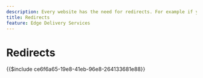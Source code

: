 ```yaml
---
description: Every website has the need for redirects. For example if you relocate or delete content, you want your users to still be able to find it or the next best thing. See the document Authoring and Publishing Content for more information on deleting content.
title: Redirects
feature: Edge Delivery Services
---
```

# Redirects

{{$include ce6f6a65-19e8-41eb-96e8-264133681e88}}